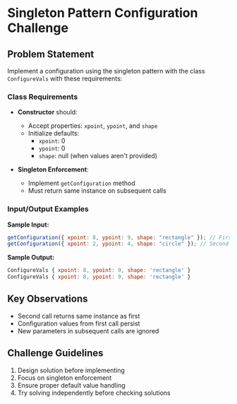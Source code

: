 # Singleton Pattern Configuration Challenge

## Problem Statement

Implement a configuration using the singleton pattern with the class `ConfigureVals` with these requirements:

### Class Requirements

- **Constructor** should:

  - Accept properties: `xpoint`, `ypoint`, and `shape`
  - Initialize defaults:
    - `xpoint`: 0
    - `ypoint`: 0
    - `shape`: null
      (when values aren't provided)

- **Singleton Enforcement**:
  - Implement `getConfiguration` method
  - Must return same instance on subsequent calls

### Input/Output Examples

**Sample Input:**

```javascript
getConfiguration({ xpoint: 8, ypoint: 9, shape: "rectangle" }); // First call
getConfiguration({ xpoint: 2, ypoint: 4, shape: "circle" }); // Second call
```

**Sample Output:**

```javascript
ConfigureVals { xpoint: 8, ypoint: 9, shape: 'rectangle' }
ConfigureVals { xpoint: 8, ypoint: 9, shape: 'rectangle' }
```

## Key Observations

- Second call returns same instance as first
- Configuration values from first call persist
- New parameters in subsequent calls are ignored

## Challenge Guidelines

1. Design solution before implementing
2. Focus on singleton enforcement
3. Ensure proper default value handling
4. Try solving independently before checking solutions
